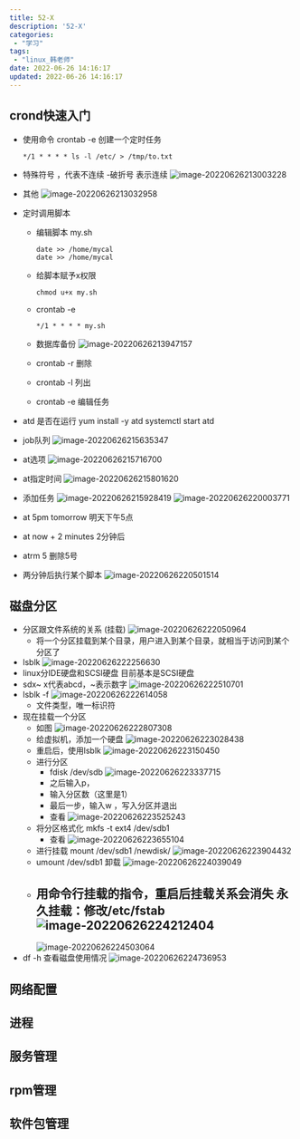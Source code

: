 ```yaml
---
title: 52-X
description: '52-X'
categories:
 - "学习"
tags: 
 - "linux_韩老师"
date: 2022-06-26 14:16:17
updated: 2022-06-26 14:16:17
---
```


## crond快速入门

- 使用命令
  crontab -e 创建一个定时任务

  ```shell
  */1 * * * * ls -l /etc/ > /tmp/to.txt
  ```

- 特殊符号
  ，代表不连续
  -破折号 表示连续
  ![image-20220626213003228](https://raw.githubusercontent.com/lwmfjc/lwmfjc.github.io.resource/main/img/image-20220626213003228.png)

- 其他
  ![image-20220626213032958](https://raw.githubusercontent.com/lwmfjc/lwmfjc.github.io.resource/main/img/image-20220626213032958.png)

- 定时调用脚本

  - 编辑脚本
    my.sh

    ```shell
    date >> /home/mycal
    date >> /home/mycal
    ```

  - 给脚本赋予x权限

    ```shell
    chmod u+x my.sh
    ```

  - crontab -e

    ```shell
    */1 * * * * my.sh
    ```

  - 数据库备份
    ![image-20220626213947157](https://raw.githubusercontent.com/lwmfjc/lwmfjc.github.io.resource/main/img/image-20220626213947157.png)

  - crontab -r 删除

  - crontab -l 列出

  - crontab -e 编辑任务

- atd 是否在运行
  yum install -y atd 
  systemctl start atd

- job队列
  ![image-20220626215635347](https://raw.githubusercontent.com/lwmfjc/lwmfjc.github.io.resource/main/img/image-20220626215635347.png)

- at选项
  ![image-20220626215716700](https://raw.githubusercontent.com/lwmfjc/lwmfjc.github.io.resource/main/img/image-20220626215716700.png)

- at指定时间
  ![image-20220626215801620](https://raw.githubusercontent.com/lwmfjc/lwmfjc.github.io.resource/main/img/image-20220626215801620.png)

- 添加任务
  ![image-20220626215928419](https://raw.githubusercontent.com/lwmfjc/lwmfjc.github.io.resource/main/img/image-20220626215928419.png)
  ![image-20220626220003771](https://raw.githubusercontent.com/lwmfjc/lwmfjc.github.io.resource/main/img/image-20220626220003771.png)

- at 5pm tomorrow 明天下午5点

- at now + 2 minutes 2分钟后

- atrm 5 删除5号

- 两分钟后执行某个脚本
  ![image-20220626220501514](https://raw.githubusercontent.com/lwmfjc/lwmfjc.github.io.resource/main/img/image-20220626220501514.png)

## 磁盘分区

- 分区跟文件系统的关系
  (挂载)
  ![image-20220626222050964](https://raw.githubusercontent.com/lwmfjc/lwmfjc.github.io.resource/main/img/image-20220626222050964.png)
  - 将一个分区挂载到某个目录，用户进入到某个目录，就相当于访问到某个分区了
- lsblk
  ![image-20220626222256630](https://raw.githubusercontent.com/lwmfjc/lwmfjc.github.io.resource/main/img/image-20220626222256630.png)
- linux分IDE硬盘和SCSI硬盘
  目前基本是SCSI硬盘
- sdx~  x代表abcd，~表示数字
  ![image-20220626222510701](https://raw.githubusercontent.com/lwmfjc/lwmfjc.github.io.resource/main/img/image-20220626222510701.png)
- lsblk -f 
  ![image-20220626222614058](https://raw.githubusercontent.com/lwmfjc/lwmfjc.github.io.resource/main/img/image-20220626222614058.png)
  - 文件类型，唯一标识符
- 现在挂载一个分区
  - 如图
    ![image-20220626222807308](https://raw.githubusercontent.com/lwmfjc/lwmfjc.github.io.resource/main/img/image-20220626222807308.png)
  - 给虚拟机，添加一个硬盘
    ![image-20220626223028438](https://raw.githubusercontent.com/lwmfjc/lwmfjc.github.io.resource/main/img/image-20220626223028438.png)
  - 重启后，使用lsblk
    ![image-20220626223150450](https://raw.githubusercontent.com/lwmfjc/lwmfjc.github.io.resource/main/img/image-20220626223150450.png)
  - 进行分区
    - fdisk /dev/sdb 
      ![image-20220626223337715](https://raw.githubusercontent.com/lwmfjc/lwmfjc.github.io.resource/main/img/image-20220626223337715.png)
    - 之后输入p，
    - 输入分区数（这里是1）
    - 最后一步，输入w ，写入分区并退出
    - 查看
      ![image-20220626223525243](https://raw.githubusercontent.com/lwmfjc/lwmfjc.github.io.resource/main/img/image-20220626223525243.png)
  - 将分区格式化
     mkfs -t ext4 /dev/sdb1
    - 查看
      ![image-20220626223655104](https://raw.githubusercontent.com/lwmfjc/lwmfjc.github.io.resource/main/img/image-20220626223655104.png)
  - 进行挂载
    mount  /dev/sdb1 /newdisk/
    ![image-20220626223904432](https://raw.githubusercontent.com/lwmfjc/lwmfjc.github.io.resource/main/img/image-20220626223904432.png)
  - umount /dev/sdb1
    卸载
    ![image-20220626224039049](https://raw.githubusercontent.com/lwmfjc/lwmfjc.github.io.resource/main/img/image-20220626224039049.png)
  - 用命令行挂载的指令，重启后挂载关系会消失
    永久挂载：修改/etc/fstab 
    ![image-20220626224212404](https://raw.githubusercontent.com/lwmfjc/lwmfjc.github.io.resource/main/img/image-20220626224212404.png)
    - 
      ![image-20220626224503064](https://raw.githubusercontent.com/lwmfjc/lwmfjc.github.io.resource/main/img/image-20220626224503064.png)
- df -h 查看磁盘使用情况
  ![image-20220626224736953](https://raw.githubusercontent.com/lwmfjc/lwmfjc.github.io.resource/main/img/image-20220626224736953.png)

## 网络配置

## 进程

## 服务管理

## rpm管理

## 软件包管理



